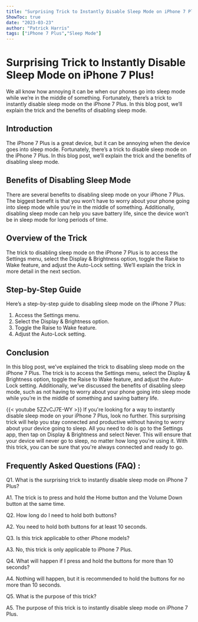 ```yaml
---
title: "Surprising Trick to Instantly Disable Sleep Mode on iPhone 7 Plus!"
ShowToc: true 
date: "2023-03-23"
author: "Patrick Harris" 
tags: ["iPhone 7 Plus","Sleep Mode"]
---
```

# Surprising Trick to Instantly Disable Sleep Mode on iPhone 7 Plus!

We all know how annoying it can be when our phones go into sleep mode while we’re in the middle of something. Fortunately, there’s a trick to instantly disable sleep mode on the iPhone 7 Plus. In this blog post, we’ll explain the trick and the benefits of disabling sleep mode.

## Introduction

The iPhone 7 Plus is a great device, but it can be annoying when the device goes into sleep mode. Fortunately, there’s a trick to disable sleep mode on the iPhone 7 Plus. In this blog post, we’ll explain the trick and the benefits of disabling sleep mode.

## Benefits of Disabling Sleep Mode

There are several benefits to disabling sleep mode on your iPhone 7 Plus. The biggest benefit is that you won’t have to worry about your phone going into sleep mode while you’re in the middle of something. Additionally, disabling sleep mode can help you save battery life, since the device won’t be in sleep mode for long periods of time.

## Overview of the Trick

The trick to disabling sleep mode on the iPhone 7 Plus is to access the Settings menu, select the Display & Brightness option, toggle the Raise to Wake feature, and adjust the Auto-Lock setting. We’ll explain the trick in more detail in the next section.

## Step-by-Step Guide

Here’s a step-by-step guide to disabling sleep mode on the iPhone 7 Plus:

1. Access the Settings menu.
2. Select the Display & Brightness option.
3. Toggle the Raise to Wake feature.
4. Adjust the Auto-Lock setting.

## Conclusion

In this blog post, we’ve explained the trick to disabling sleep mode on the iPhone 7 Plus. The trick is to access the Settings menu, select the Display & Brightness option, toggle the Raise to Wake feature, and adjust the Auto-Lock setting. Additionally, we’ve discussed the benefits of disabling sleep mode, such as not having to worry about your phone going into sleep mode while you’re in the middle of something and saving battery life.

{{< youtube 5ZZvCJ7E-WY >}} 
If you're looking for a way to instantly disable sleep mode on your iPhone 7 Plus, look no further. This surprising trick will help you stay connected and productive without having to worry about your device going to sleep. All you need to do is go to the Settings app, then tap on Display & Brightness and select Never. This will ensure that your device will never go to sleep, no matter how long you're using it. With this trick, you can be sure that you're always connected and ready to go.

## Frequently Asked Questions (FAQ) :
Q1. What is the surprising trick to instantly disable sleep mode on iPhone 7 Plus?

A1. The trick is to press and hold the Home button and the Volume Down button at the same time.

Q2. How long do I need to hold both buttons?

A2. You need to hold both buttons for at least 10 seconds.

Q3. Is this trick applicable to other iPhone models?

A3. No, this trick is only applicable to iPhone 7 Plus.

Q4. What will happen if I press and hold the buttons for more than 10 seconds?

A4. Nothing will happen, but it is recommended to hold the buttons for no more than 10 seconds.

Q5. What is the purpose of this trick?

A5. The purpose of this trick is to instantly disable sleep mode on iPhone 7 Plus.


